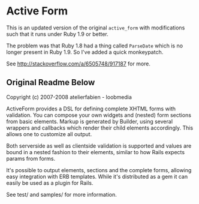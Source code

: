 # Active Form

This is an updated version of the original `active_form`
with modifications such that it runs under Ruby 1.9 or better.

The problem was that Ruby 1.8 had a thing called `ParseDate` which is no
longer present in Ruby 1.9.  So I've added a quick monkeypatch.

See http://stackoverflow.com/a/6505748/917187 for more.

## Original Readme Below

Copyright (c) 2007-2008 atelierfabien - loobmedia

ActiveForm provides a DSL for defining complete XHTML forms with validation.
You can compose your own widgets and (nested) form sections from basic elements.
Markup is generated by Builder, using several wrappers and callbacks which render
their child elements accordingly. This allows one to customize all output.

Both serverside as well as clientside validation is supported and values are bound
in a nested fashion to their elements, similar to how Rails expects params from forms.

It's possible to output elements, sections and the complete forms, allowing easy
integration with ERB templates. While it's distributed as a gem it can easily
be used as a plugin for Rails.

See test/ and samples/ for more information.
